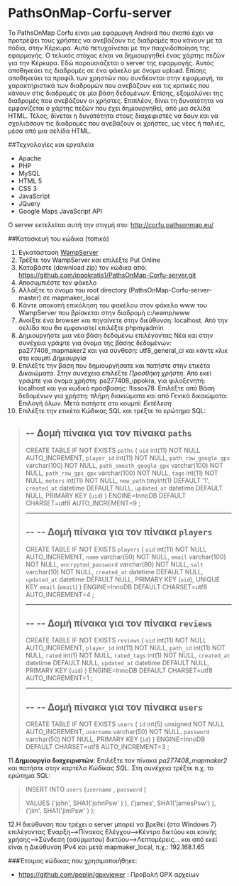 ﻿# PathsOnMap-Corfu-server

Το PathsOnMap Corfu είναι μια εφαρμογή Android που σκοπό έχει να προτρέψει τους χρήστες να ανεβάζουν τις διαδρομές που κάνουν με τα πόδια, στην Κέρκυρα. Αυτό πετυχαίνεται με την παιχνιδοποίηση της εφαρμογής. Ο τελικός στόχος είναι να δημιουργηθεί ένας χάρτης πεζών για την Κέρκυρα. 
Εδώ παρουσιάζεται ο server της εφαρμογής. Αυτός αποθηκεύει τις διαδρομές σε ένα φάκελο με όνομα upload. Επίσης αποθηκεύει τα προφίλ των χρηστών που συνδέονται στην εφαρμογή, τα χαρακτηριστικά των διαδρομών που ανεβάζουν και τις κριτικές που κάνουν στις διαδρομές σε μία βάση δεδομένων.
Επίσης, εξομαλύνει της διαδρομές που ανεβάζουν οι χρήστες. Επιπλέον, δίνει τη δυνατότητα να εμφανίζεται ο χάρτης πεζών που έχει δημιουργηθεί, από μια σελίδα HTML. Τέλος, δίνεται η δυνατότητα στους διαχειριστές να δουν και να σχολιάσουν τις διαδρομές που ανεβάζουν οι χρήστες, ως νέες ή παλιές, μέσα από μια σελίδα HTML.

##Τεχνολογίες και εργαλεία

 - Apache
 - PHP
 - MySQL
 - HTML 5
 - CSS 3
 - JavaScript
 - JQuery 
 - Google Maps JavaScript API 

Ο server εκτελείται αυτή την στιγμή στο: http://corfu.pathsonmap.eu/

##Κατασκευή του κώδικα (τοπικά)

 1. Εγκατάσταση [WampServer](http://www.wampserver.com/en/)
 2. Τρέξτε τον WampServer και επιλέξτε Put Online
 3. Καταβάστε (download zip) τον κώδικα από: https://github.com/ippokratis1/PathsOnMap-Corfu-server.git
 4. Αποσυμπιέστε τον φάκελο
 5. Αλλάξτε το όνομα του root directory (PathsOnMap-Corfu-server-master) σε mapmaker_local
 6. Kάντε αποκοπή επικόληση του φακέλου στον φάκελο www του WampServer που βρίσκεται στην διαδρομή c:/wamp/www
 7. Ανοίξτε ένα browser και πηγαίνετε στην διεύθυνση: localhost. Από την σελίδα που θα εμφανιστεί επιλέξτε phpmyadmin
 8. Δημιουργήστε μια νέα βάση δεδομένω επιλέγοντας Νέα και στην συνέχεια γράψτε για όνομα της βάσης δεδομένων: pa277408_mapmaker2 και για σύνθεση: utf8_general_ci και κάντε κλικ στο κουμπί *Δημιουργία*
 9. Επιλέξτε την βάση που δημιουργήσατε και πατήστε στην ετικέτα *Δικαιώματα*. Στην συνέχεια επιλέξτε *Προσθήκη χρήστη*. Από εκεί γράψτε για όνομα χρήστη: pa277408_ippokra, για φιλοξενητή: localhost και για κωδικό πρόσβασης: !lissos78. Επιλέξτε από Βάση δεδομένων για χρήστη: πλήρη διακιώματα και από Γενικά δικαιώματα: Επιλογή όλων. Μετά πατήστε στο κουμπί: *Εκτέλεση*
 10. Επιλέξτε την ετικέτα Κώδικας SQL και τρέξτε το ερώτημα SQL: 

>-- Δομή πίνακα για τον πίνακα `paths`
>--
>
>CREATE TABLE IF NOT EXISTS `paths` (
>  `uid` int(11) NOT NULL AUTO_INCREMENT,
>  `player_id` int(11) NOT NULL,
>  `path_raw_google_gpx` varchar(100) NOT NULL,
>  `path_smooth_google_gpx` varchar(100) NOT NULL,
>  `path_raw_gps_gpx` varchar(100) NOT NULL,
>  `tags` int(11) NOT NULL,
>  `meters` int(11) NOT NULL,
>   `new_path` tinyint(1) DEFAULT '1',
>  `created_at` datetime DEFAULT NULL,
>  `updated_at` datetime DEFAULT NULL,
>  PRIMARY KEY (`uid`)
>) ENGINE=InnoDB  DEFAULT CHARSET=utf8 AUTO_INCREMENT=9 ;
>
>-- --------------------------------------------------------
>
>--
>-- Δομή πίνακα για τον πίνακα `players`
>--
>
>CREATE TABLE IF NOT EXISTS `players` (
>  `uid` int(11) NOT NULL AUTO_INCREMENT,
>  `name` varchar(50) NOT NULL,
>  `email` varchar(100) NOT NULL,
>  `encrypted_password` varchar(80) NOT NULL,
>  `salt` varchar(10) NOT NULL,
>  `created_at` datetime DEFAULT NULL,
>  `updated_at` datetime DEFAULT NULL,
>  PRIMARY KEY (`uid`),
>  UNIQUE KEY `email` (`email`)
>) ENGINE=InnoDB  DEFAULT CHARSET=utf8 AUTO_INCREMENT=4 ;
>
>-- --------------------------------------------------------
>
>--
>-- Δομή πίνακα για τον πίνακα `reviews`
>--
>
>CREATE TABLE IF NOT EXISTS `reviews` (
>  `uid` int(11) NOT NULL AUTO_INCREMENT,
>  `player_id` int(11) NOT NULL,
>  `path_id` int(11) NOT NULL,
>  `rated` int(1) NOT NULL,
>  `rated_tags` int(1) NOT NULL,
>  `created_at` datetime DEFAULT NULL,
>  `updated_at` datetime DEFAULT NULL,
>  PRIMARY KEY (`uid`)
>) ENGINE=InnoDB DEFAULT CHARSET=utf8 AUTO_INCREMENT=1 ;
>
>-- --------------------------------------------------------
>
>--
>-- Δομή πίνακα για τον πίνακα `users`
>--
>
>CREATE TABLE IF NOT EXISTS `users` (
> `id` int(5) unsigned NOT NULL AUTO_INCREMENT,
> `username` varchar(50) NOT NULL,
>  `password` varchar(50) NOT NULL,
>  PRIMARY KEY (`id`)
>) ENGINE=InnoDB  DEFAULT CHARSET=utf8 AUTO_INCREMENT=3 ;

11.**Δημιουργία διαχειριστών**: Επιλέξτε τον πίνακα *pa277408_mapmaker2* και πατήστε στην καρτέλα *Κώδικας SQL*. Στη συνέχεια τρέξτε π.χ. το ερώτημα SQL:
 

> INSERT  INTO `users` 
>       (`username` , `password` )
>
>VALUES ('john',  SHA1('johnPsw' ) ), 
>       ('james', SHA1('jamesPsw') ),
>       ('jim',   SHA1('jimPsw'  ) );

12.Η διεύθυνση που τρέχει ο server μπορεί να βρεθεί (στα Windows 7) επιλέγοντας Έναρξη-->Πίνακας Ελέγχου-->Κέντρο δικτύου και κοινής χρήσης-->Σύνδεση (ασύρματου) δικτύου-->Λεπτομέρεις... και από εκεί είναι η Διεύθυνση IPv4 και μετά mapmaker_local, π.χ.: 192.168.1.65
 


 
###Έτοιμος κώδικας που χρησιμοποιήθηκε: 

 - https://github.com/peplin/gpxviewer : Προβολή GPX αρχείων


